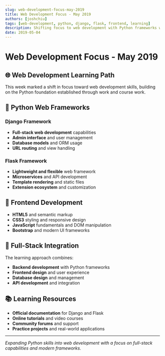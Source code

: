 ```yaml
---
slug: web-development-focus-may-2019
title: Web Development Focus - May 2019
authors: [joshchiu]
tags: [web-development, python, django, flask, frontend, learning]
description: Shifting focus to web development with Python frameworks while continuing work integration and course progress.
date: 2019-05-04
---
```


# Web Development Focus - May 2019

## 🌐 Web Development Learning Path

This week marked a shift in focus toward web development skills, building on the Python foundation established through work and course work.

## 🐍 Python Web Frameworks

### Django Framework
- **Full-stack web development** capabilities
- **Admin interface** and user management
- **Database models** and ORM usage
- **URL routing** and view handling

### Flask Framework
- **Lightweight and flexible** web framework
- **Microservices** and API development
- **Template rendering** and static files
- **Extension ecosystem** and customization

## 🎨 Frontend Development

- **HTML5** and semantic markup
- **CSS3** styling and responsive design
- **JavaScript** fundamentals and DOM manipulation
- **Bootstrap** and modern UI frameworks

## 🔗 Full-Stack Integration

The learning approach combines:

- **Backend development** with Python frameworks
- **Frontend design** and user experience
- **Database design** and management
- **API development** and integration

## 📚 Learning Resources

- **Official documentation** for Django and Flask
- **Online tutorials** and video courses
- **Community forums** and support
- **Practice projects** and real-world applications

<!-- truncate -->

---

*Expanding Python skills into web development with a focus on full-stack capabilities and modern frameworks.*

